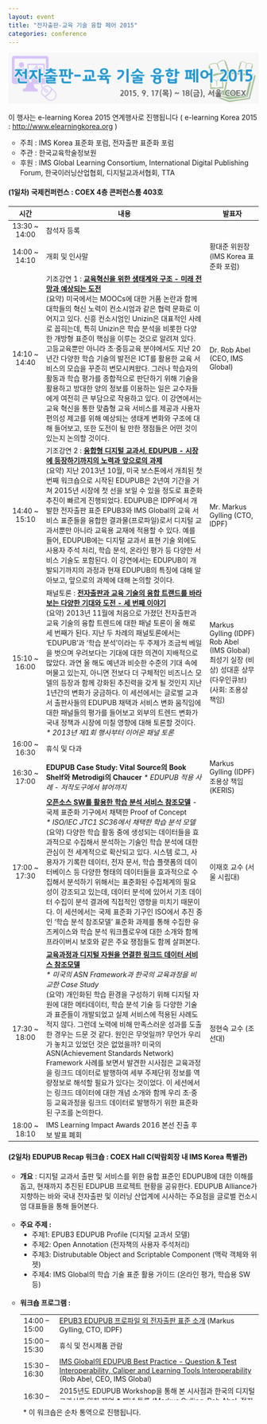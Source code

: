 ```yaml
---
layout: event
title: "전자출판-교육 기술 융합 페어 2015"
categories: conference
---
```


<img src="/assets/images/201507161.png" />

이 행사는 e-learning Korea 2015 연계행사로 진행됩니다 ( e-learning Korea 2015 : <a href="http://www.elearningkorea.org/kor/event/digital-publishing.asp">http://www.elearningkorea.org</a> )
<ul style="list-style-type: circle;">
	<li>주최 : IMS Korea 표준화 포럼, 전자출판 표준화 포럼</li>
	<li class="mb10 pt20">주관 : 한국교육학술정보원</li>
	<li class="mb10 pt20">후원 : IMS Global Learning Consortium, International Digital Publishing Forum, 한국이러닝산업협회, 디지털교과서협회, TTA</li>
</ul>
<h4>(1일차) 국제컨퍼런스 : COEX 4층 콘퍼런스룸 403호</h4>
<!-- 부대행사 -->
<table class="table05" summary="부대행사" cellspacing="0" cellpadding="0">
<thead>
<tr>
<th style="text-align: center;">시간</th>
<th style="text-align: center;" width="62%">내용</th>
<th style="text-align: center;" width="20%">발표자</th>
</tr>
</thead>
<tbody>
<tr>
<td style="text-align: center;" width="13%">13:30 ~ 14:00</td>
<td>참석자 등록</td>
<td></td>
</tr>
<tr>
<td style="text-align: center;">14:00 ~ 14:10</td>
<td>개회 및 인사말</td>
<td>황대준 위원장
(IMS Korea 표준화 포럼)</td>
</tr>
<tr>
<td style="text-align: center;">14:10 ~ 14:40</td>
<td>기조강연 1 :
<a href="{{ "/assets/slides/(기조강연1_Rob_Abel)Prospect_and_expectation_for_learning_analytics_091715.pdf" | absolute_url }}" target="_blank"><strong>교육혁신을 위한 생태계와 구조 - 미래 전망과 예상되는 도전</strong></a><br>
(요약) 미국에서는 MOOCs에 대한 거품 논란과 함께 대학들의 혁신 노력이 컨소시엄과 같은 협력 문화로 이어지고 있다. 신흥 컨소시엄인 Unizin은 대표적인 사례로 꼽히는데, 특히 Unizin은 학습 분석을 비롯한 다양한 개방형 표준이 핵심을 이루는 것으로 알려져 있다. 고등교육뿐만 아니라 초·중등교육 분야에서도 지난 20년간 다양한 학습 기술의 발전은 ICT를 활용한 교육 서비스의 모습을 꾸준히 변모시켜왔다. 그러나 학습자의 활동과 학습 평가를 종합적으로 판단하기 위해 기술을 활용하고 방대한 양의 정보를 이용하는 일은 교수자들에게 여전히 큰 부담으로 작용하고 있다. 이 강연에서는 교육 혁신을 통한 맞춤형 교육 서비스를 제공과 사용자 편의성 제고를 위해 예상되는 생태계 변화와 구조에 대해 들어보고, 또한 도전이 될 만한 쟁점들은 어떤 것이 있는지 논의할 것이다.</td>
<td>Dr. Rob Abel
(CEO, IMS Global)</td>
</tr>
<tr>
<td style="text-align: center;">14:40 ~ 15:10</td>
<td>기조강연 2 :
<a href="{{ "/assets/slides/(기조강연2_Markus)theme-edupub-mgylling-seoul2015.pdf" | absolute_url }}" target="_blank"><strong>융합형 디지털 교과서, EDUPUB - 시장에 등장하기까지의 노력과 앞으로의 과제</strong></a><br>
(요약) 지난 2013년 10월, 미국 보스톤에서 개최된 첫 번째 워크숍으로 시작된 EDUPUB은 2년여 기간을 거쳐 2015년 시장에 첫 선을 보일 수 있을 정도로 표준화 추진이 빠르게 진행되었다. EDUPUB은 IDPF에서 개발한 전자출판 표준 EPUB3와 IMS Global의 교육 서비스 표준들을 융합한 결과물(프로파일)로서 디지털 교과서뿐만 아니라 교육용 교재에 적용할 수 있다. 예를 들어, EDUPUB에는 디지털 교과서 표현 기술 외에도 사용자 주석 처리, 학습 분석, 온라인 평가 등 다양한 서비스 기술도 포함된다. 이 강연에서는 EDUPUB이 개발되기까지의 과정과 현재 EDUPUB의 특징에 대해 알아보고, 앞으로의 과제에 대해 논의할 것이다.</td>
<td>Mr. Markus Gylling
(CTO, IDPF)</td>
</tr>
<tr>
<td style="text-align: center;">15:10 ~ 16:00</td>
<td>패널토론 :
<a href="{{ "/assets/slides/(Day_1)패널토론.pdf" | absolute_url }}" target="_blank"><strong>전자출판과 교육 기술의 융합 트랜드를 바라보는 다양한 기대와 도전 - 세 번째 이야기</strong></a><br>
(요약) 2013년 11월에 처음으로 가졌던 전자출판과 교육 기술의 융합 트렌드에 대한 패널 토론이 올 해로 세 번째가 된다. 지난 두 차례의 패널토론에서는 ‘EDUPUB’과 ‘학습 분석’이라는 두 주제가 조금씩 베일을 벗으며 우려보다는 기대에 대한 의견이 지배적으로 많았다. 과연 올 해도 예년과 비슷한 수준의 기대 속에 머물고 있는지, 아니면 전보다 더 구체적인 비즈니스 모델의 등장과 함께 강화된 추진력을 갖게 될 것인지 지난 1년간의 변화가 궁금하다. 이 세션에서는 글로벌 교과서 출판사들의 EDUPUB 채택과 서비스 변화 움직임에 대한 패널들의 평가를 들어보고 외부의 트렌드 변화가 국내 정책과 시장에 미칠 영향에 대해 토론할 것이다.
<br><em>* 2013년 제1회 행사부터 이어온 패널 토론</em></td>
<td>Markus Gylling (IDPF)
Rob Abel (IMS Global)
최성기 실장 (비상)
성대훈 상무 (다우인큐브)
(사회: 조용상 책임)</td>
</tr>
<tr>
<td style="text-align: center;">16:00 ~ 16:30</td>
<td>휴식 및 다과</td>
<td></td>
</tr>
<tr>
<td style="text-align: center;">16:30 ~ 17:00</td>
<td><strong>EDUPUB Case Study: Vital Source의 Book Shelf와 Metrodigi의 Chaucer
</strong><em>* EDUPUB 적용 사례 - 저작도구에서 뷰어까지</em></td>
<td>Markus Gylling (IDPF)
조용상 책임 (KERIS)</td>
</tr>
<tr>
<td style="text-align: center;">17:00 ~ 17:30</td>
<td><strong><a href="{{ "/assets/slides/3.(이재호)전자출판-교육기술융합페어_2015.pdf" | absolute_url }}" target="_blank">오픈소스 SW를 활용한 학습 분석 서비스 참조모델</a>
</strong>- 국제 표준화 기구에서 채택한 Proof of Concept<br>
<em>* ISO/IEC JTC1 SC36에서 채택한 학습 분석 모델<br>
</em>(요약) 다양한 학습 활동 중에 생성되는 데이터들을 효과적으로 수집해서 분석하는 기술인 학습 분석에 대한 관심이 전 세계적으로 확산되고 있다. 시스템 로그, 사용자가 기록한 데이터, 전자 문서, 학습 플랫폼의 데이터베이스 등 다양한 형태의 데이터들을 효과적으로 수집해서 분석하기 위해서는 표준화된 수집체계의 필요성이 강조되고 있는데, 데이터 분석에 있어서 기초 데이터 수집이 분석 결과에 직접적인 영향을 미치기 때문이다. 이 세션에서는 국제 표준화 기구인 ISO에서 추진 중인 ‘학습 분석 참조모델’ 표준화 과제를 통해 수집한 유즈케이스와 학습 분석 워크플로우에 대한 소개와 함께 프라이버시 보호와 같은 주요 쟁점들도 함께 살펴본다.</td>
<td>이재호 교수
(서울 시립대)</td>
</tr>
<tr>
<td style="text-align: center;">17:30 ~ 18:00</td>
<td><a href="{{ "/assets/slides/4.(정현숙)링크드데이터_hsch.pdf" | absolute_url }}" target="_blank"><strong>교육과정과 디지털 자원을 연결한 링크드 데이터 서비스 참조모델</strong></a><br>
<em>* 미국의 ASN Framework과 한국의 교육과정을 비교한 Case Study<br>
</em>(요약) 개인화된 학습 환경을 구성하기 위해 디지털 자원에 대한 메타데이터, 학습 분석 기술 등 다양한 기술과 표준들이 개발되었고 실제 서비스에 적용된 사례도 적지 않다. 그런데 노력에 비해 만족스러운 성과를 도출한 경우는 드문 것 같다. 원인은 무엇일까? 무언가 우리가 놓치고 있었던 것은 없었을까? 미국의 ASN(Achievement Standards Network) Framework 사례를 보면서 발견한 시사점은 교육과정을 링크드 데이터로 발행하여 세부 주제단위 정보를 역량정보로 해석할 필요가 있다는 것이었다. 이 세션에서는 링크드 데이터에 대한 개념 소개와 함께 우리 초·중등 교육과정을 링크드 데이터로 발행하기 위한 표준화된 구조를 논의한다.</td>
<td>정현숙 교수
(조선대)</td>
</tr>
<tr>
<td style="text-align: center;">18:00 ~ 18:10</td>
<td>IMS Learning Impact Awards 2016 본선 진출 후보 발표
폐회</td>
<td></td>
</tr>
</tbody>
</table>
<!-- 부대행사 -->
<h4>(2일차) EDUPUB Recap 워크숍 : COEX Hall C(박람회장 내 IMS Korea 특별관)</h4>
<div class="pt20">
<ul style="list-style-type: circle;">
	<li><b>개요</b> : 디지털 교과서 출판 및 서비스를 위한 융합 표준인 EDUPUB에 대한 이해를 돕고, 현재까지 추진된 EDUPUB 프로젝트 현황을 공유한다. EDUPUB Alliance가 지향하는 바와 국내 전자출판 및 이러닝 산업계에 시사하는 주요점을 글로벌 컨소시엄 대표들을 통해 들어본다.</li><br>
	<li><b>주요 주제 :</b>
<ul style="list-style-type: disc;">
	<li>주제1: EPUB3 EDUPUB Profile (디지털 교과서 모델)</li>
	<li>주제2: Open Annotation (전자책의 사용자 주석처리)</li>
	<li>주제3: Distrubutable Object and Scriptable Component (맥락 객체와 위젯)</li>
	<li>주제4: IMS Global의 학습 기술 표준 활용 가이드 (온라인 평가, 학습용 SW 등)</li>
</ul>
</li><br>
	<li><b>워크숍 프로그램</b><b> :</b>
<table id="t" style="height: 172px; border-color: #ffffff;" border="0" width="760" cellspacing="0" cellpadding="0">
<tbody>
<tr>
<td width="15%">14:00 – 15:00</td>
<td><a href="{{ "/assets/slides/2.day2-edupub-mgylling-seoul2015.pdf" | absolute_url }}" target="_blank">EPUB3 EDUPUB 프로파일 외 전자출판 표준 소개</a> (Markus Gylling, CTO, IDPF)</td>
</tr>
<tr>
<td>15:00 – 15:30</td>
<td>휴식 및 전시제품 관람</td>
</tr>
<tr>
<td>15:30 – 16:30</td>
<td><a href="{{ "/assets/slides/1.(Rob_Abel)IMS_EDUPUB_Korea_091815.pdf" | absolute_url }}" target="_blank">IMS Global의 EDUPUB Best Practice - Question &amp; Test Interoperability, Caliper and Learning Tools Interoperability
</a>(Rob Abel, CEO, IMS Global)</td>
</tr>
<tr>
<td>16:30 – 17:00</td>
<td>2015년도 EDUPUB Workshop을 통해 본 시사점과 한국의 디지털 교과서를 위한 제언
* 패널 토론 (Markus Gylling, Rob Abel, 전자출판 표준화 포럼 전문가)</td>
</tr>
</tbody>
</table>
</li>
</ul>
<p style="padding-left: 30px;">* 이 워크숍은 순차 통역으로 진행됩니다.</p>

</div>
